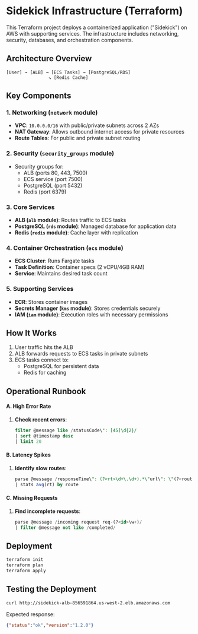 # Sidekick Infrastructure (Terraform)

This Terraform project deploys a containerized application ("Sidekick") on AWS with supporting services. The infrastructure includes networking, security, databases, and orchestration components.

## Architecture Overview

```
[User] → [ALB] → [ECS Tasks] → [PostgreSQL/RDS]
                ↘ [Redis Cache]
```

## Key Components

### 1. Networking (`network` module)
- **VPC**: `10.0.0.0/16` with public/private subnets across 2 AZs
- **NAT Gateway**: Allows outbound internet access for private resources
- **Route Tables**: For public and private subnet routing

### 2. Security (`security_groups` module)
- Security groups for:
  - ALB (ports 80, 443, 7500)
  - ECS service (port 7500)
  - PostgreSQL (port 5432)
  - Redis (port 6379)

### 3. Core Services
- **ALB (`alb` module)**: Routes traffic to ECS tasks
- **PostgreSQL (`rds` module)**: Managed database for application data
- **Redis (`redis` module)**: Cache layer with replication

### 4. Container Orchestration (`ecs` module)
- **ECS Cluster**: Runs Fargate tasks
- **Task Definition**: Container specs (2 vCPU/4GB RAM)
- **Service**: Maintains desired task count

### 5. Supporting Services
- **ECR**: Stores container images
- **Secrets Manager (`kms` module)**: Stores credentials securely
- **IAM (`iam` module)**: Execution roles with necessary permissions

## How It Works

1. User traffic hits the ALB
2. ALB forwards requests to ECS tasks in private subnets
3. ECS tasks connect to:
   - PostgreSQL for persistent data
   - Redis for caching

## Operational Runbook

#### A. High Error Rate
1. **Check recent errors**:
   ```sql
   filter @message like /statusCode\": [45]\d{2}/
   | sort @timestamp desc
   | limit 20
   ```

#### B. Latency Spikes
1. **Identify slow routes**:
   ```sql
   parse @message /responseTime\": (?<rt>\d+\.\d+).*\"url\": \"(?<route>[^\"]+)/
   | stats avg(rt) by route
   ```

#### C. Missing Requests
1. **Find incomplete requests**:
   ```sql
   parse @message /incoming request req-(?<id>\w+)/
   | filter @message not like /completed/
   ```

## Deployment

```bash
terraform init
terraform plan
terraform apply
```

## Testing the Deployment

```bash
curl http://sidekick-alb-856591864.us-west-2.elb.amazonaws.com
```
Expected response:
```json
{"status":"ok","version":"1.2.0"}